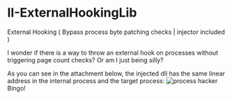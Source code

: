 # II-ExternalHookingLib
 External Hooking ( Bypass process byte patching checks | injector included )

I wonder if there is a way to throw an external hook on processes without triggering page count checks? Or am I just being silly?

As you can see in the attachment below, the injected dll has the same linear address in the internal process and the target process:
![process hacker](https://i.hizliresim.com/rp90rvg.png)
Bingo!
